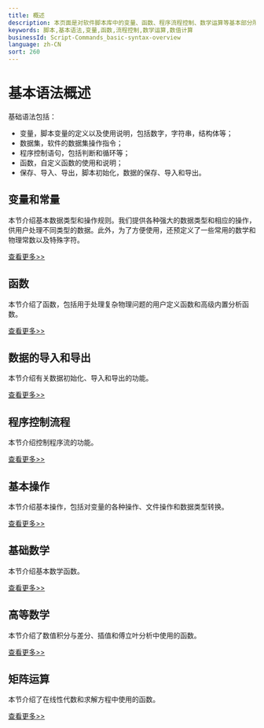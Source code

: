 ```yaml
---
title: 概述
description: 本页面是对软件脚本库中的变量、函数、程序流程控制、数学运算等基本部分所含模块的简介。
keywords: 脚本,基本语法,变量,函数,流程控制,数学运算,数值计算
businessId: Script-Commands_basic-syntax-overview
language: zh-CN
sort: 260
---
```


# 基本语法概述

基础语法包括：

- 变量，脚本变量的定义以及使用说明，包括数字，字符串，结构体等；
- 数据集，软件的数据集操作指令；
- 程序控制语句，包括判断和循环等；
- 函数，自定义函数的使用和说明；
- 保存、导入、导出，脚本初始化，数据的保存、导入和导出。

## 变量和常量

本节介绍基本数据类型和操作规则。我们提供各种强大的数据类型和相应的操作，供用户处理不同类型的数据。此外，为了方便使用，还预定义了一些常用的数学和物理常数以及特殊字符。

[查看更多>>](/localhost/knowledge-base/Script-Commands_script-variables)

## 函数

本节介绍了函数，包括用于处理复杂物理问题的用户定义函数和高级内置分析函数。

[查看更多>>](/localhost/knowledge-base/Script-Commands_functions)

## 数据的导入和导出

本节介绍有关数据初始化、导入和导出的功能。

[查看更多>>](/localhost/knowledge-base/Script-Commands_data-input-and-output)

## 程序控制流程

本节介绍控制程序流的功能。

[查看更多>>](/localhost/knowledge-base/Script-Commands_program-control-flow)

## 基本操作

本节介绍基本操作，包括对变量的各种操作、文件操作和数据类型转换。

[查看更多>>](/localhost/knowledge-base/Script-Commands_basic-operations)

## 基础数学

本节介绍基本数学函数。

[查看更多>>](/localhost/knowledge-base/Script-Commands_basic-maths)

## 高等数学

本节介绍了数值积分与差分、插值和傅立叶分析中使用的函数。

[查看更多>>](/localhost/knowledge-base/Script-Commands_advanced-maths)

## 矩阵运算

本节介绍了在线性代数和求解方程中使用的函数。

[查看更多>>](/localhost/knowledge-base/Script-Commands_matrix-calculations)